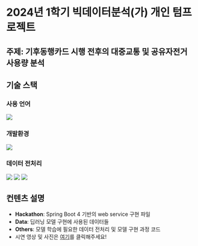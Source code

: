 # 2024년 1학기 빅데이터분석(가) 개인 텀프로젝트
## 주제: 기후동행카드 시행 전후의 대중교통 및 공유자전거 사용량 분석
## 기술 스택
### 사용 언어
<div align=left> 
<img src="https://img.shields.io/badge/Python-3776AB?style=for-the-badge&logo=Python&logoColor=white">
</div>

### 개발환경
<img src="https://img.shields.io/badge/Jupyter-F37626?style=for-the-badge&logo=Jupyter&logoColor=white">
</div>

### 데이터 전처리
<div align=left> 
<img src="https://img.shields.io/badge/Numpy-013243?style=for-the-badge&logo=Numpy&logoColor=white">
<img src="https://img.shields.io/badge/Pandas-150458?style=for-the-badge&logo=Pandas&logoColor=white">
<img src="https://img.shields.io/badge/GeoPandas-139C5A?style=for-the-badge&logo=GeoPandas&logoColor=white">
</div>

## 컨텐츠 설명
- **Hackathon**: Spring Boot 4 기반의 web service 구현 파일
- **Data**: 딥러닝 모델 구현에 사용된 데이터들
- **Others**: 모델 학습에 필요한 데이터 전처리 및 모델 구현 과정 코드
- 시연 영상 및 사진은 [여기](https://drive.google.com/drive/folders/1gdTeV5sj2uXyZp2jf8kIb2Z5XcY7Ba5C?usp=drive_link)를 클릭해주세요!

